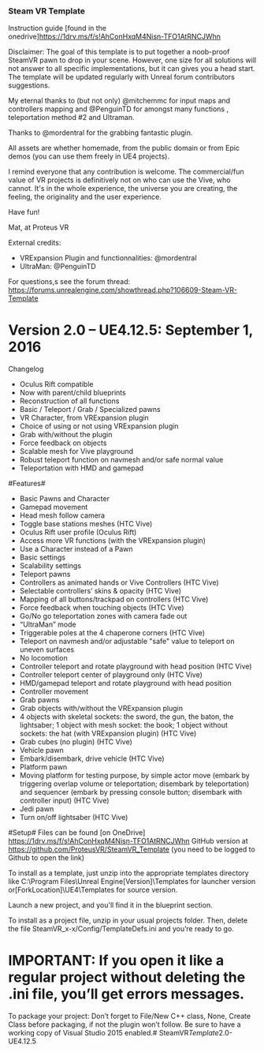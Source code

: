 ﻿### Steam VR Template ###

Instruction guide [found in the onedrive]https://1drv.ms/f/s!AhConHxqM4Nisn-TFO1AtRNCJWhn

Disclaimer: The goal of this template is to put together a noob-proof SteamVR pawn to drop in your scene. However, one size for all solutions will not answer to all specific implementations, but it can gives you a head start. The template will be updated regularly with Unreal forum contributors suggestions. 

My eternal thanks to (but not only) @mitchemmc for input maps and controllers mapping and @PenguinTD for amongst many functions , teleportation method #2 and Ultraman.

Thanks to @mordentral for the grabbing fantastic plugin.

All assets are whether homemade, from the public domain or from Epic demos (you can use them freely in UE4 projects).

I remind everyone that any contribution is welcome. The commercial/fun value of VR projects is definitively not on who can use the Vive, who cannot. It's in the whole experience, the universe you are creating, the feeling, the originality and the user experience.

Have fun!

Mat, at Proteus VR


External credits:
* VRExpansion Plugin and functionnalities: @mordentral
* UltraMan: @PenguinTD

For questions,s see the forum thread: https://forums.unrealengine.com/showthread.php?106609-Steam-VR-Template 

# Version 2.0 – UE4.12.5: September 1, 2016 #

Changelog

* Oculus Rift compatible
* Now with parent/child blueprints
* Reconstruction of all functions
* Basic / Teleport / Grab / Specialized pawns
* VR Character, from VRExpansion plugin
* Choice of using or not using VRExpansion plugin
* Grab with/without the plugin
* Force feedback on objects
* Scalable mesh for Vive playground
* Robust teleport function on navmesh and/or safe normal value
* Teleportation with HMD and gamepad



#Features#

*	Basic Pawns and Character
*	Gamepad movement
*	Head mesh follow camera
*	Toggle base stations meshes (HTC Vive)
*	Oculus Rift user profile (Oculus Rift)
*	Access more VR functions (with the VRExpansion plugin)
*	Use a Character instead of a Pawn
*	Basic settings
*	Scalability settings
*	Teleport pawns
*	Controllers as animated hands or Vive Controllers (HTC Vive)
*	Selectable controllers’ skins & opacity (HTC Vive)
*	Mapping of all buttons/trackpad on controllers (HTC Vive)
*	Force feedback when touching objects (HTC Vive)
*	Go/No go teleportation zones with camera fade out
*	“UltraMan” mode
*	Triggerable poles at the 4 chaperone corners (HTC Vive)
*	Teleport on navmesh and/or adjustable "safe" value to teleport on uneven surfaces
*	No locomotion
*	Controller teleport and rotate playground with head position (HTC Vive)
*	Controller teleport center of playground only (HTC Vive)
*	HMD/gamepad teleport and rotate playground with head position
*	Controller movement
*	Grab pawns
*	Grab objects with/without the VRExpansion plugin
*	4 objects with skeletal sockets: the sword, the gun, the baton, the lightsaber; 1 object with mesh socket: the book; 1 object without sockets: the hat (with VRExpansion plugin) (HTC Vive)
*	Grab cubes (no plugin) (HTC Vive)
*	Vehicle pawn
*	Embark/disembark, drive vehicle (HTC Vive)
*	Platform pawn
*	Moving platform for testing purpose, by simple actor move (embark by triggering overlap volume or teleportation; disembark by teleportation) and sequencer (embark by pressing console button; disembark with controller input) (HTC Vive)
*	Jedi pawn
*	Turn on/off lightsaber (HTC Vive)


#Setup#
Files can be found [on OneDrive] https://1drv.ms/f/s!AhConHxqM4Nisn-TFO1AtRNCJWhn
GitHub version at https://github.com/ProteusVR/SteamVR_Template (you need to be logged to Github to open the link) 

To install as a template, just unzip into the appropriate templates directory like C:\Program Files\Unreal Engine[Version]\Templates for launcher version or[ForkLocation]\UE4\Templates for source version. 

Launch a new project, and you'll find it in the blueprint section.

To install as a project file, unzip in your usual projects folder. Then, delete the file SteamVR_x-x/Config/TemplateDefs.ini and you’re ready to go.

# IMPORTANT: If you open it like a regular project without deleting the .ini file, you’ll get errors messages.

To package your project:
Don’t forget to File/New C++ class, None, Create Class before packaging, if not the plugin won’t follow. Be sure to have a working copy of Visual Studio 2015 enabled.#   S t e a m V R _ T e m p l a t e _ 2 . 0 - U E 4 . 1 2 . 5  
 
